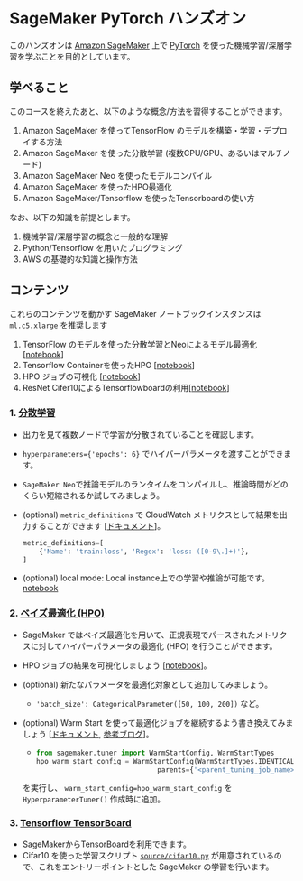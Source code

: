 # SageMaker PyTorch ハンズオン

このハンズオンは [Amazon SageMaker](https://aws.amazon.com/jp/sagemaker/) 上で [PyTorch](https://pytorch.org/) を使った機械学習/深層学習を学ぶことを目的としています。

## 学べること
このコースを終えたあと、以下のような概念/方法を習得することができます。
1. Amazon SageMaker を使ってTensorFlow のモデルを構築・学習・デプロイする方法
1. Amazon SageMaker を使った分散学習 (複数CPU/GPU、あるいはマルチノード)
1. Amazon SageMaker Neo を使ったモデルコンパイル
1. Amazon SageMaker を使ったHPO最適化
1. Amazon SageMaker/Tensorflow を使ったTensorboardの使い方

なお、以下の知識を前提とします。
1. 機械学習/深層学習の概念と一般的な理解
1. Python/Tensorflow を用いたプログラミング
1. AWS の基礎的な知識と操作方法

## コンテンツ
これらのコンテンツを動かす SageMaker ノートブックインスタンスは `ml.c5.xlarge` を推奨します
1. TensorFlow のモデルを使った分散学習とNeoによるモデル最適化 [[notebook](https://github.com/shokout/handson-201812/blob/master/tensorflow_distributed_mnist/tensorflow_distributed_mnist_neo.ipynb)]
1. Tensorflow Containerを使ったHPO [[notebook](https://github.com/shokout/handson-201812/blob/master/tensorflow_mnist_hpo/hpo_tensorflow_mnist.ipynb)]
1. HPO ジョブの可視化 [[notebook](https://github.com/shokout/handson-201812/blob/master/tensorflow_mnist_hpo/HPO_Analyze_TuningJob_Results.ipynb)]
1. ResNet Cifer10によるTensorflowboardの利用[[notebook](https://github.com/shokout/handson-201812/blob/master/tensorflow_resnet_cifar10_with_tensorboard/tensorflow_resnet_cifar10_with_tensorboard.ipynb)]


### 1. [分散学習](https://github.com/shokout/handson-201812/blob/master/tensorflow_distributed_mnist/tensorflow_distributed_mnist_neo.ipynb "SAGEMAKER PYTHON SDK > tensorflow_distributed_mnist_neo.ipynb")

- 出力を見て複数ノードで学習が分散されていることを確認します。
- `hyperparameters={'epochs': 6}` でハイパーパラメータを渡すことができます。
- `SageMaker Neo`で推論モデルのランタイムをコンパイルし、推論時間がどのくらい短縮されるか試してみましょう。
- (optional) `metric_definitions` で CloudWatch メトリクスとして結果を出力することができます [[ドキュメント](https://docs.aws.amazon.com/sagemaker/latest/dg/training-metrics.html)]。
    
    ```python
    metric_definitions=[
        {'Name': 'train:loss', 'Regex': 'loss: ([0-9\.]+)'},
    ]
    ```
- (optional) local mode: Local instance上での学習や推論が可能です。[notebook](https://github.com/shokout/handson-201812/blob/master/tensorflow_distributed_mnist/tensorflow_local_mode_mnist.ipynb)

### 2. [ベイズ最適化 (HPO)](https://github.com/shokout/handson-201812/blob/master/tensorflow_mnist_hpo/hpo_tensorflow_mnist.ipynb "HYPERPARAMETER TUNING > hpo_tensorflow_mnist.ipynb")
- SageMaker ではベイズ最適化を用いて、正規表現でパースされたメトリクスに対してハイパーパラメータの最適化 (HPO) を行うことができます。
-  HPO ジョブの結果を可視化しましょう [[notebook](https://github.com/shokout/handson-201812/blob/master/tensorflow_mnist_hpo/HPO_Analyze_TuningJob_Results.ipynb "HYPERPARAMETER TUNING > HPO_Analyze_TuningJob_Result.ipynb")]。
- (optional) 新たなパラメータを最適化対象として追加してみましょう。
    - `'batch_size': CategoricalParameter([50, 100, 200])` など。
- (optional) Warm Start を使って最適化ジョブを継続するよう書き換えてみましょう [[ドキュメント](https://docs.aws.amazon.com/sagemaker/latest/dg/automatic-model-tuning-warm-start.html), [参考ブログ](https://aws.amazon.com/jp/blogs/news/amazon-sagemaker-automatic-model-tuning-becomes-more-efficient-with-warm-start-of-hyperparameter-tuning-jobs/)]。
    - ```python
      from sagemaker.tuner import WarmStartConfig, WarmStartTypes
      hpo_warm_start_config = WarmStartConfig(WarmStartTypes.IDENTICAL_DATA_AND_ALGORITHM,
                                    parents={'<parent_tuning_job_name>','<parent_tuning_job_name_2>'})
      ```
    
    を実行し、 `warm_start_config=hpo_warm_start_config` を `HyperparameterTuner()` 作成時に追加。

### 3. [Tensorflow TensorBoard](https://github.com/shokout/handson-201812/blob/master/tensorflow_resnet_cifar10_with_tensorboard/tensorflow_resnet_cifar10_with_tensorboard.ipynb "tensorflow_resnet_cifar10_with_tensorboard > tensorflow_resnet_cifar10_with_tensorboard.ipynb")
- SageMakerからTensorBoardを利用できます。
- Cifar10 を使った学習スクリプト [`source/cifar10.py`](https://github.com/shokout/handson-201812/blob/master/tensorflow_resnet_cifar10_with_tensorboard/source_dir/resnet_cifar_10.py) が用意されているので、これをエントリーポイントとした SageMaker の学習を行います。
